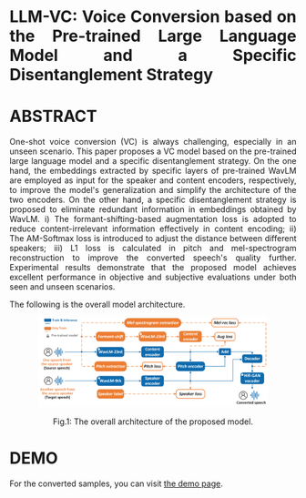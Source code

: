 # <p align="justify"> LLM-VC: Voice Conversion based on the Pre-trained Large Language Model and a Specific Disentanglement Strategy

# ABSTRACT
<p align="justify"> One-shot voice conversion (VC) is always challenging, especially in an unseen scenario. This paper proposes a VC model based on the pre-trained large language model and a specific disentanglement strategy. On the one hand, the embeddings extracted by specific layers of pre-trained WavLM are employed as input for the speaker and content encoders, respectively, to improve the model's generalization and simplify the architecture of the two encoders. On the other hand, a specific disentanglement strategy is proposed to eliminate redundant information in embeddings obtained by WavLM. i) The formant-shifting-based augmentation loss is adopted to reduce content-irrelevant information effectively in content encoding; ii) The AM-Softmax loss is introduced to adjust the distance between different speakers; iii) L1 loss is calculated in pitch and mel-spectrogram reconstruction to improve the converted speech's quality further. Experimental results demonstrate that the proposed model achieves excellent performance in objective and subjective evaluations under both seen and unseen scenarios.</p>

The following is the overall model architecture.
<div align="center">
  <img src="images/LLM-VC-131.png" width="80%">
  <p>Fig.1: The overall architecture of the proposed model.</p>
</div>

# DEMO
For the converted samples, you can visit [the demo page](https://superman-valencia.github.io/LLM-VC-Demo/).
